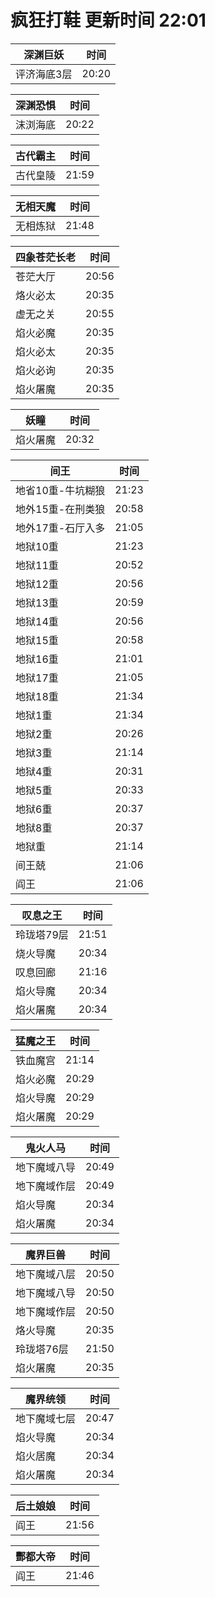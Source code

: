 # 疯狂打鞋 更新时间 22:01

| 深渊巨妖   | 时间    |
|--------|-------|
| 评济海底3层 | 20:20 |

| 深渊恐惧   | 时间    |
|--------|-------|
| 沫浏海底 | 20:22 |

| 古代霸主   | 时间    |
|--------|-------|
| 古代皇陵 | 21:59 |

| 无相天魔   | 时间    |
|--------|-------|
| 无相炼狱 | 21:48 |

| 四象苍茫长老   | 时间    |
|--------|-------|
| 苍茫大厅 | 20:56 |
| 烙火必太 | 20:35 |
| 虚无之关 | 20:55 |
| 焰火必魔 | 20:35 |
| 焰火必太 | 20:35 |
| 焰火必询 | 20:35 |
| 焰火屠魔 | 20:35 |

| 妖瞳   | 时间    |
|--------|-------|
| 焰火屠魔 | 20:32 |

| 间王   | 时间    |
|--------|-------|
| 地省10重-牛坑糊狼 | 21:23 |
| 地外15重-在刑类狼 | 20:58 |
| 地外17重-石厅入多 | 21:05 |
| 地狱10重 | 21:23 |
| 地狱11重 | 20:52 |
| 地狱12重 | 20:56 |
| 地狱13重 | 20:59 |
| 地狱14重 | 20:56 |
| 地狱15重 | 20:58 |
| 地狱16重 | 21:01 |
| 地狱17重 | 21:05 |
| 地狱18重 | 21:34 |
| 地狱1重 | 21:34 |
| 地狱2重 | 20:26 |
| 地狱3重 | 21:14 |
| 地狱4重 | 20:31 |
| 地狱5重 | 20:33 |
| 地狱6重 | 20:37 |
| 地狱8重 | 20:37 |
| 地狱重 | 21:14 |
| 间王兢 | 21:06 |
| 阎王 | 21:06 |

| 叹息之王   | 时间    |
|--------|-------|
| 玲珑塔79层 | 21:51 |
| 烧火导魔 | 20:34 |
| 叹息回廊 | 21:16 |
| 焰火导魔 | 20:34 |
| 焰火屠魔 | 20:34 |

| 猛魔之王   | 时间    |
|--------|-------|
| 铁血魔宫 | 21:14 |
| 焰火必魔 | 20:29 |
| 焰火导魔 | 20:29 |
| 焰火屠魔 | 20:29 |

| 鬼火人马   | 时间    |
|--------|-------|
| 地下魔域八导 | 20:49 |
| 地下魔域作层 | 20:49 |
| 焰火导魔 | 20:34 |
| 焰火屠魔 | 20:34 |

| 魔界巨兽   | 时间    |
|--------|-------|
| 地下魔域八层 | 20:50 |
| 地下魔域八导 | 20:50 |
| 地下魔域作层 | 20:50 |
| 烙火导魔 | 20:35 |
| 玲珑塔76层 | 21:50 |
| 焰火屠魔 | 20:35 |

| 魔界统领   | 时间    |
|--------|-------|
| 地下魔域七层 | 20:47 |
| 焰火导魔 | 20:34 |
| 焰火居魔 | 20:34 |
| 焰火屠魔 | 20:34 |

| 后土娘娘   | 时间    |
|--------|-------|
| 阎王 | 21:56 |

| 酆都大帝   | 时间    |
|--------|-------|
| 阎王 | 21:46 |